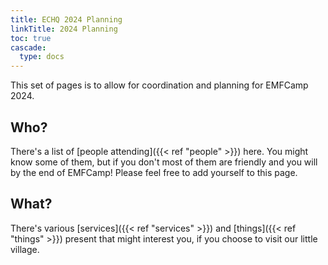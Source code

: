```yaml
---
title: ECHQ 2024 Planning
linkTitle: 2024 Planning
toc: true
cascade:
  type: docs
---
```

This set of pages is to allow for coordination and planning for EMFCamp 2024.

## Who?
There's a list of [people attending]({{< ref "people" >}}) here. You might know some of them, but if you don't most of them are friendly and you will by the end of EMFCamp! Please feel free to add yourself to this page.

## What?
There's various [services]({{< ref "services" >}}) and [things]({{< ref "things" >}}) present that might interest you, if you choose to visit our little village.
